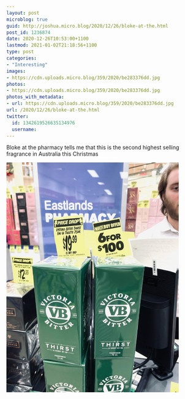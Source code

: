 ```yaml
---
layout: post
microblog: true
guid: http://joshua.micro.blog/2020/12/26/bloke-at-the.html
post_id: 1236874
date: 2020-12-26T10:53:00+1100
lastmod: 2021-01-02T21:18:56+1100
type: post
categories:
- "Interesting"
images:
- https://cdn.uploads.micro.blog/359/2020/be283376dd.jpg
photos:
- https://cdn.uploads.micro.blog/359/2020/be283376dd.jpg
photos_with_metadata:
- url: https://cdn.uploads.micro.blog/359/2020/be283376dd.jpg
url: /2020/12/26/bloke-at-the.html
twitter:
  id: 1342619526635134976
  username: 
---
```

Bloke at the pharmacy tells me that this is the second highest selling fragrance in Australia this Christmas 

<img src="uploads/2020/be283376dd.jpg" width="450" height="600" alt="" />
